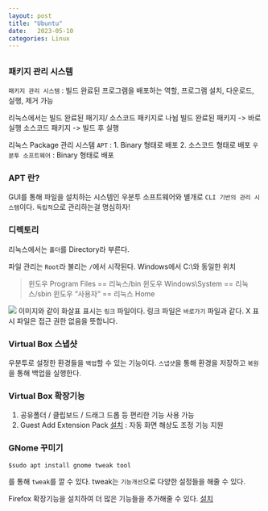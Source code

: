 ```yaml
---
layout: post
title: "Ubuntu"
date:   2023-05-10
categories: Linux
---
```


##
### 패키지 관리 시스템
`패키지 관리 시스템` : 빌드 완료된 프로그램을 배포하는 역할, 프로그램 설치, 다운로드, 실행, 제거 가능

리눅스에서는 빌드 완료된 패기지/ 소스코드 패키지로 나뉨
빌드 완료된 패키지 -> 바로 실행
소스코드 패키지 -> 빌드 후 실행

리눅스 Package 관리 시스템
`APT` : 1. Binary 형태로 배포 2. 소스코드 형태로 배포
`우분투 소프트웨어` : Binary 형태로 배포

### APT 란?
GUI를 통해 파일을 설치하는 시스템인 우분투 소프트웨어와 별개로 `CLI 기반의 관리 시스템`이다. `독립적`으로 관리하는걸 명심하자!

### 디렉토리
리눅스에서는 `폴더`를 Directory라 부른다.

파일 관리는 `Root`라 불리는 `/`에서 시작된다. Windows에서 C:\와 동일한 위치

>윈도우 Program Files == 리눅스/bin
윈도우 Windows\System == 리눅스/sbin
윈도우 “사용자“ == 리눅스 Home

![](https://images.velog.io/images/dev-hoon/post/88a517cd-9402-495e-b085-26d5066b40a9/image.png)
이미지와 같이 화살표 표시는 `링크` 파일이다. 링크 파일은 `바로가기` 파일과 같다. 
X 표시 파일은 접근 권한 없음을 뜻합니다.

### Virtual Box 스냅샷
우분투로 설정한 환경들을 `백업`할 수 있는 기능이다.
`스냅샷`을 통해 환경을 저장하고 `복원`을 통해 백업을 실행한다.

### Virtual Box 확장기능
1. 공유폴더 / 클립보드 / 드래그 드롭 등 편리한 기능 사용 가능
2. Guest Add Extension Pack [설치](https://www.virtualbox.org/wiki/Downloads) : 자동 화면 해상도 조정 기능 지원

### GNome 꾸미기
```
$sudo apt install gnome tweak tool
```
를 통해 `tweak`를 깔 수 있다. tweak는 `기능개선`으로 다양한 설정들을 해줄 수 있다.

Firefox 확장기능을 설치하여 더 많은 기능들을 추가해줄 수 있다. [설치](https://addons.mozilla.org/ko/firefox/addon/gnome-shell-integration/)



